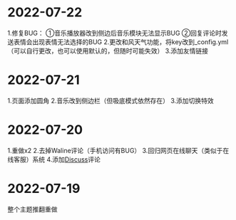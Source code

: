 # 2022-07-22
1.修复BUG：
①音乐播放器改到侧边后音乐模块无法显示BUG
②回复评论时发送表情会出现表情无法选择的BUG
2.更改和风天气功能，将key改到_config.yml（可以自行更改，也可以使用默认的，但随时可能失效）
3.添加友情链接

# 2022-07-21
1.页面添加圆角
2.音乐改到侧边栏（但吸底模式依然存在）
3.添加切换特效

# 2022-07-20
1.重做x2
2.去掉Waline评论（手机访问有BUG）
3.回归网页在线聊天（类似于在线客服）系统
4.添加[Discuss](https://discuss.js.org)评论

# 2022-07-19
整个主题推翻重做
